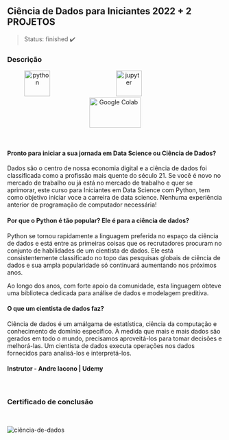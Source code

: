 ## Ciência de Dados para Iniciantes 2022 + 2 PROJETOS

> Status: finished ✔️

### <strong>Descrição</strong>

<p align="center">
    <img style="margin: auto;" src="https://cdn.jsdelivr.net/gh/devicons/devicon/icons/python/python-original-wordmark.svg" alt="python" title="Python" width="60" height="60"/>
    &nbsp;&nbsp;&nbsp;&nbsp;&nbsp;&nbsp;&nbsp;&nbsp;&nbsp;&nbsp;&nbsp;&nbsp;&nbsp;&nbsp;&nbsp;&nbsp;&nbsp;&nbsp;&nbsp;&nbsp;&nbsp;&nbsp;&nbsp;&nbsp;&nbsp;&nbsp;&nbsp;&nbsp;&nbsp;&nbsp;&nbsp;&nbsp;&nbsp;&nbsp;&nbsp;&nbsp;&nbsp;
    <img style="margin: auto;" src="https://cdn.jsdelivr.net/gh/devicons/devicon/icons/jupyter/jupyter-original-wordmark.svg" alt="jupyter" title="Jupyter" width="60" height="60"/>
    &nbsp;&nbsp;&nbsp;&nbsp;&nbsp;&nbsp;&nbsp;&nbsp;&nbsp;&nbsp;&nbsp;&nbsp;&nbsp;&nbsp;&nbsp;&nbsp;&nbsp;&nbsp;&nbsp;&nbsp;&nbsp;&nbsp;&nbsp;&nbsp;&nbsp;&nbsp;&nbsp;&nbsp;&nbsp;&nbsp;&nbsp;&nbsp;&nbsp;&nbsp;&nbsp;&nbsp;&nbsp;
    <img style="margin: auto;" src="https://user-images.githubusercontent.com/60360540/197354200-423a25a3-0c58-4e87-b9c9-e5e36001603c.png" alt="Google Colab" title="Google Colab" width="120" height="70"/>
    
</p>
<br>

#### <strong>Pronto para iniciar a sua jornada em Data Science ou Ciência de Dados?</strong>
<p>
    Dados são o centro de nossa economia digital e a ciência de dados foi classificada como a profissão mais quente do século 21. Se você é novo no mercado de trabalho ou já está no mercado de trabalho e quer se aprimorar, este curso para Iniciantes em Data Science com Python, tem como objetivo iniciar voce a carreira de data science. Nenhuma experiência anterior de programação de computador necessária!
</p>

#### <strong>Por que o Python é tão popular? Ele é para a ciência de dados?</strong>
<p>
    Python se tornou rapidamente a linguagem preferida no espaço da ciência de dados e está entre as primeiras coisas que os recrutadores procuram no conjunto de habilidades de um cientista de dados. Ele está consistentemente classificado no topo das pesquisas globais de ciência de dados e sua ampla popularidade só continuará aumentando nos próximos anos.
</p>
<p>
    Ao longo dos anos, com forte apoio da comunidade, esta linguagem obteve uma biblioteca dedicada para análise de dados e modelagem preditiva.
</p>

#### <strong>O que um cientista de dados faz?</strong>
<p>
    Ciência de dados é um amálgama de estatística, ciência da computação e conhecimento de domínio específico. À medida que mais e mais dados são gerados em todo o mundo, precisamos aproveitá-los para tomar decisões e melhorá-las. Um cientista de dados executa operações nos dados fornecidos para analisá-los e interpretá-los.
</p>

<h4>
    <strong>
        Instrutor - Andre lacono | Udemy
    </strong>
</h4>
<br>

### <strong>Certificado de conclusão</strong>
<br>

![ciência-de-dados](https://user-images.githubusercontent.com/60360540/197353589-7b74a43a-dd59-4a9a-bb82-af9424b47be4.jpg)
